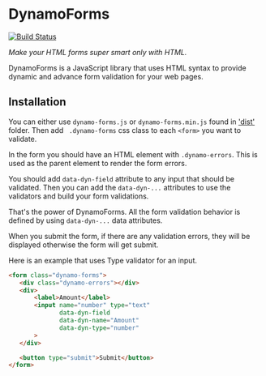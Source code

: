 # DynamoForms

[![Build Status](https://travis-ci.org/sinaru/DynamoForms.svg?branch=master)](https://travis-ci.org/sinaru/dynamo-forms)

_Make your HTML forms super smart only with HTML._ 

DynamoForms is a JavaScript library that uses HTML syntax to provide dynamic and advance form validation for your 
web pages. 

## Installation

You can either use `dynamo-forms.js` or `dynamo-forms.min.js` found in ['dist'](\dist) folder. Then add `
.dynamo-forms` css class to each `<form>` you want to validate. 

In the form you should have an HTML element with `.dynamo-errors`. This is used as the parent element to render the 
form errors.

You should add `data-dyn-field` attribute to any input that should be validated. Then you can add the `data-dyn-...` 
attributes to use the validators and build your form validations.

That's the power of DynamoForms. All the form validation behavior is defined by using `data-dyn-...` data attributes.

When you submit the form, if there are any validation errors, they will be displayed otherwise the form will get submit.

Here is an example that uses Type validator for an input.

```html
<form class="dynamo-forms">
   <div class="dynamo-errors"></div>
   <div>
       <label>Amount</label>
       <input name="number" type="text"
              data-dyn-field
              data-dyn-name="Amount"
              data-dyn-type="number"
       >
   </div>

   <button type="submit">Submit</button>
</form>
```
